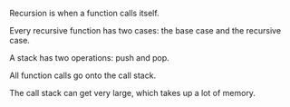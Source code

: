 Recursion is when a function calls itself.

Every recursive function has two cases: the base case and the recursive case.

A stack has two operations: push and pop.

All function calls go onto the call stack.

The call stack can get very large, which takes up a lot of memory.
